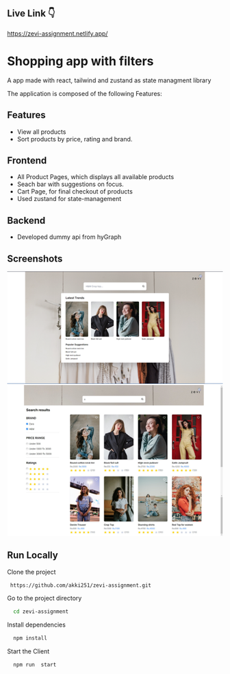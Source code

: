 
## Live Link 👇

https://zevi-assignment.netlify.app/


# Shopping app with filters

A app made with react, tailwind and zustand as state managment library

The application is composed of the following Features:



## Features

- View all products
- Sort products by price, rating and brand.

## Frontend

- All Product Pages, which displays all available products
- Seach bar with suggestions on focus.
- Cart Page, for final checkout of products
- Used zustand for state-management

## Backend

- Developed dummy api from hyGraph

## Screenshots

![Search Screenshot](https://github.com/akki251/zevi-assignment/blob/master/screenshots/Home-screenshot.png)
![Home Screenshot](https://github.com/akki251/zevi-assignment/blob/master/screenshots/Products-page.png)

## Run Locally

Clone the project

```bash
 https://github.com/akki251/zevi-assignment.git
```

Go to the project directory

```bash
  cd zevi-assignment
```

Install dependencies

```bash
  npm install
```

Start the Client

```bash
  npm run  start
```
